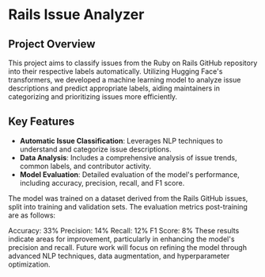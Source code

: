 # Rails Issue Analyzer

## Project Overview

This project aims to classify issues from the Ruby on Rails GitHub repository into their respective labels automatically. Utilizing Hugging Face's transformers, we developed a machine learning model to analyze issue descriptions and predict appropriate labels, aiding maintainers in categorizing and prioritizing issues more efficiently.

## Key Features

- **Automatic Issue Classification**: Leverages NLP techniques to understand and categorize issue descriptions.
- **Data Analysis**: Includes a comprehensive analysis of issue trends, common labels, and contributor activity.
- **Model Evaluation**: Detailed evaluation of the model's performance, including accuracy, precision, recall, and F1 score.

The model was trained on a dataset derived from the Rails GitHub issues, split into training and validation sets. The evaluation metrics post-training are as follows:

Accuracy: 33%
Precision: 14%
Recall: 12%
F1 Score: 8%
These results indicate areas for improvement, particularly in enhancing the model's precision and recall. Future work will focus on refining the model through advanced NLP techniques, data augmentation, and hyperparameter optimization.


